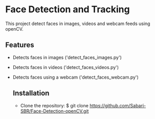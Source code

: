 # Face Detection and Tracking

This project detect faces in images, videos and webcam feeds using openCV.

## Features
- Detects faces in images
  ('detect_faces_images.py')
- Detects faces in videos
  ('detect_faces_videos.py')
- Detects faces using a webcam
  ('detect_faces_webcam.py')

  ## Installation
  - Clone the repository:
    $ git clone https://github.com/Sabari-SBR/Face-Detection-openCV.git
